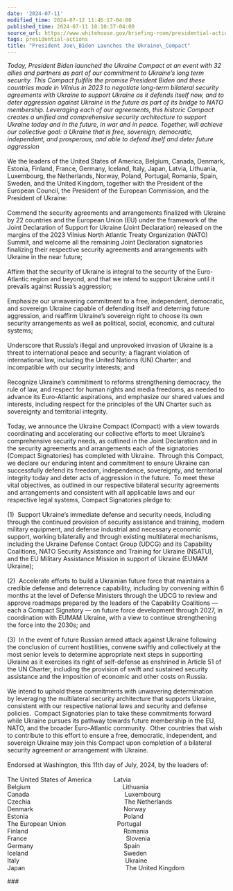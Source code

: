 ```yaml
---
date: '2024-07-11'
modified_time: 2024-07-12 11:46:17-04:00
published_time: 2024-07-11 18:10:37-04:00
source_url: https://www.whitehouse.gov/briefing-room/presidential-actions/2024/07/11/president-joe-biden-launches-the-ukraine-compact/
tags: presidential-actions
title: "President Joe\_Biden Launches the Ukraine\_Compact"
---
```

 
*Today, President Biden launched the Ukraine Compact at an event with 32
allies and partners as part of our commitment to Ukraine’s long term
security. This Compact fulfills the promise President Biden and these
countries made in Vilnius in 2023 to negotiate long-term bilateral
security agreements with Ukraine to support Ukraine as it defends itself
now, and to deter aggression against Ukraine in the future as part of
its bridge to NATO membership. Leveraging each of our agreements, this
historic Compact creates a unified and comprehensive security
architecture to support Ukraine today and in the future, in war and in
peace. Together, will achieve our collective goal: a Ukraine that is
free, sovereign, democratic, independent, and prosperous, and able to
defend itself and deter future aggression*  
   
We the leaders of the United States of America, Belgium, Canada,
Denmark, Estonia, Finland, France, Germany, Iceland, Italy, Japan,
Latvia, Lithuania, Luxembourg, the Netherlands, Norway, Poland,
Portugal, Romania, Spain, Sweden, and the United Kingdom, together with
the President of the European Council, the President of the European
Commission, and the President of Ukraine:  
   
Commend the security agreements and arrangements finalized with Ukraine
by 22 countries and the European Union (EU) under the framework of the
Joint Declaration of Support for Ukraine (Joint Declaration) released on
the margins of the 2023 Vilnius North Atlantic Treaty Organization
(NATO) Summit, and welcome all the remaining Joint Declaration
signatories finalizing their respective security agreements and
arrangements with Ukraine in the near future;  
   
Affirm that the security of Ukraine is integral to
the security of the Euro-Atlantic region and beyond, and that we intend
to support Ukraine until it prevails against Russia’s aggression;  
   
Emphasize our unwavering commitment to a free, independent, democratic,
and sovereign Ukraine capable of defending itself and deterring future
aggression, and reaffirm Ukraine’s sovereign right to choose its own
security arrangements as well as political, social, economic, and
cultural systems;  
   
Underscore that Russia’s illegal and unprovoked invasion of Ukraine is a
threat to international peace and security; a flagrant violation of
international law, including the United Nations (UN) Charter; and
incompatible with our security interests; and  
   
Recognize Ukraine’s commitment to reforms strengthening democracy, the
rule of law, and respect for human rights and media freedoms, as needed
to advance its Euro-Atlantic aspirations, and emphasize our shared
values and interests, including respect for the principles of the UN
Charter such as sovereignty and territorial integrity.  
   
Today, we announce the Ukraine Compact (Compact) with a view towards
coordinating and accelerating our collective efforts to meet Ukraine’s
comprehensive security needs, as outlined in the Joint Declaration and
in the security agreements and arrangements each of the signatories
(Compact Signatories) has completed with Ukraine.  Through this Compact,
we declare our enduring intent and commitment to ensure Ukraine can
successfully defend its freedom, independence, sovereignty, and
territorial integrity today and deter acts of aggression
in the future.  To meet these vital objectives, as outlined in our
respective bilateral security agreements and arrangements and consistent
with all applicable laws and our respective legal systems, Compact
Signatories pledge to:  
   
(1)  Support Ukraine’s immediate defense and security needs, including
through the continued provision of security assistance and training,
modern military equipment, and defense industrial and necessary economic
support, working bilaterally and through existing multilateral
mechanisms, including the Ukraine Defense Contact Group (UDCG) and its
Capability Coalitions, NATO Security Assistance and Training for Ukraine
(NSATU), and the EU Military Assistance Mission in support of Ukraine
(EUMAM Ukraine);  
   
(2)  Accelerate efforts to build a Ukrainian future force that maintains
a credible defense and deterrence capability, including by convening
within 6 months at the level of Defense Ministers through the UDCG to
review and approve roadmaps prepared by the leaders of the Capability
Coalitions — each a Compact Signatory — on future force development
through 2027, in coordination with EUMAM Ukraine, with a view to
continue strengthening the force into the 2030s; and  
   
(3)  In the event of future Russian armed attack against Ukraine
following the conclusion of current hostilities, convene swiftly and
collectively at the most senior levels to determine appropriate next
steps in supporting Ukraine as it exercises its right of self-defense as
enshrined in Article 51 of the UN Charter, including the provision of
swift and sustained security assistance and the imposition of economic
and other costs on Russia.  
   
We intend to uphold these commitments with unwavering determination
by leveraging the multilateral security architecture that supports
Ukraine, consistent with our respective national laws and security and
defense policies.  Compact Signatories plan to take these commitments
forward while Ukraine pursues its pathway towards future membership in
the EU, NATO, and the broader Euro-Atlantic community.  Other countries
that wish to contribute to this effort to ensure a free, democratic,
independent, and sovereign Ukraine may join this Compact upon completion
of a bilateral security agreement or arrangement with Ukraine.  
   
Endorsed at Washington, this 11th day of July, 2024, by the leaders
of:  
   
The United States of America             Latvia  
Belgium                                                      Lithuania  
Canada                                                        Luxembourg  
Czechia                                                       The
Netherlands  
Denmark                                                     Norway  
Estonia                                                        Poland  
The European Union                              Portugal  
Finland                                                        Romania  
France                                                         
Slovenia  
Germany                                                     Spain  
Iceland                                                        Sweden  
Italy                                                             
Ukraine  
Japan                                                           The
United Kingdom

  
\###
